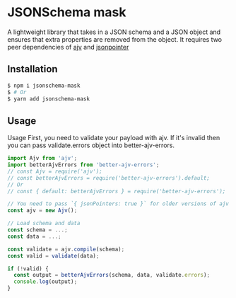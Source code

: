 # JSONSchema mask

A lightweight library that takes in a JSON schema and a JSON object and ensures that extra properties are removed from the object. It requires two peer dependencies of [ajv](https://github.com/ajv-validator/ajv) and [jsonpointer](https://github.com/janl/node-jsonpointer)

## Installation

```bash
$ npm i jsonschema-mask
$ # Or
$ yarn add jsonschema-mask
```

## Usage

Usage
First, you need to validate your payload with ajv. If it's invalid then you can pass validate.errors object into better-ajv-errors.

```typescript
import Ajv from 'ajv';
import betterAjvErrors from 'better-ajv-errors';
// const Ajv = require('ajv');
// const betterAjvErrors = require('better-ajv-errors').default;
// Or
// const { default: betterAjvErrors } = require('better-ajv-errors');

// You need to pass `{ jsonPointers: true }` for older versions of ajv
const ajv = new Ajv();

// Load schema and data
const schema = ...;
const data = ...;

const validate = ajv.compile(schema);
const valid = validate(data);

if (!valid) {
  const output = betterAjvErrors(schema, data, validate.errors);
  console.log(output);
}
```
